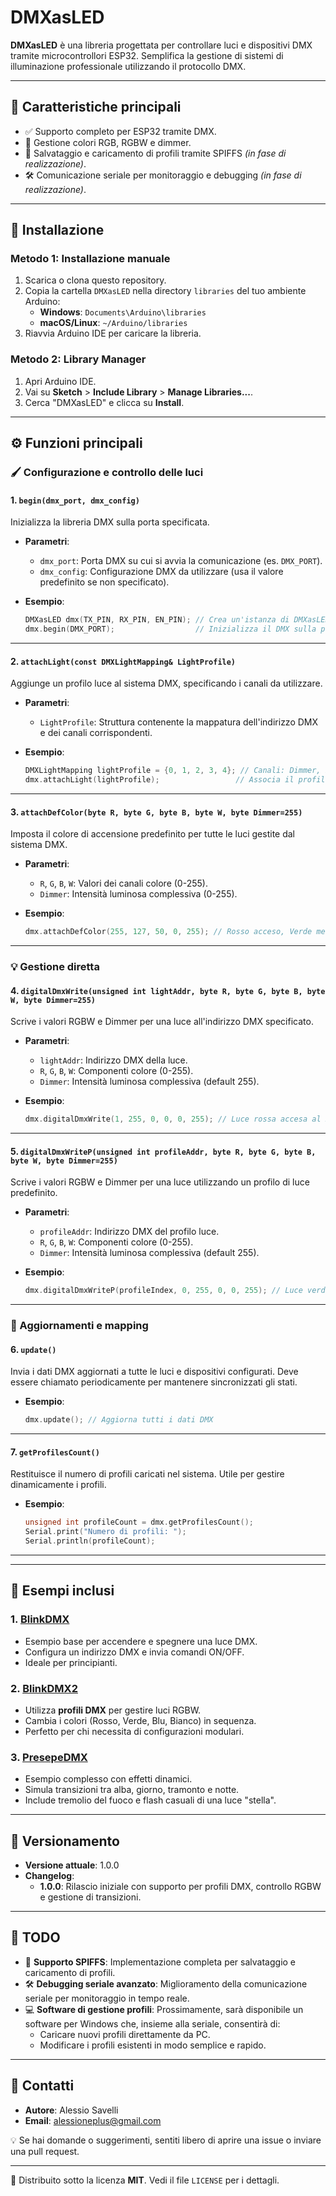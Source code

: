 # **DMXasLED**

**DMXasLED** è una libreria progettata per controllare luci e dispositivi DMX tramite microcontrollori ESP32. Semplifica la gestione di sistemi di illuminazione professionale utilizzando il protocollo DMX.

---

## 🌟 **Caratteristiche principali**
- ✅ Supporto completo per ESP32 tramite DMX.
- 🎨 Gestione colori RGB, RGBW e dimmer.
- 📂 Salvataggio e caricamento di profili tramite SPIFFS *(in fase di realizzazione)*.
- 🛠️ Comunicazione seriale per monitoraggio e debugging *(in fase di realizzazione)*.


---

## 🚀 **Installazione**

### Metodo 1: Installazione manuale
1. Scarica o clona questo repository.
2. Copia la cartella `DMXasLED` nella directory `libraries` del tuo ambiente Arduino:
   - **Windows**: `Documents\Arduino\libraries`
   - **macOS/Linux**: `~/Arduino/libraries`
3. Riavvia Arduino IDE per caricare la libreria.

### Metodo 2: Library Manager
1. Apri Arduino IDE.
2. Vai su **Sketch** > **Include Library** > **Manage Libraries...**.
3. Cerca "DMXasLED" e clicca su **Install**.

---

## ⚙️ **Funzioni principali**

### 🖌️ Configurazione e controllo delle luci

#### 1. **`begin(dmx_port, dmx_config)`**
Inizializza la libreria DMX sulla porta specificata.

- **Parametri**:
  - `dmx_port`: Porta DMX su cui si avvia la comunicazione (es. `DMX_PORT`).
  - `dmx_config`: Configurazione DMX da utilizzare (usa il valore predefinito se non specificato).

- **Esempio**:
  ```cpp
  DMXasLED dmx(TX_PIN, RX_PIN, EN_PIN); // Crea un'istanza di DMXasLED
  dmx.begin(DMX_PORT);                  // Inizializza il DMX sulla porta specificata
  ```

---

#### 2. **`attachLight(const DMXLightMapping& LightProfile)`**
Aggiunge un profilo luce al sistema DMX, specificando i canali da utilizzare.

- **Parametri**:
  - `LightProfile`: Struttura contenente la mappatura dell'indirizzo DMX e dei canali corrispondenti.

- **Esempio**:
  ```cpp
  DMXLightMapping lightProfile = {0, 1, 2, 3, 4}; // Canali: Dimmer, R, G, B, W
  dmx.attachLight(lightProfile);                 // Associa il profilo al DMX
  ```

---

#### 3. **`attachDefColor(byte R, byte G, byte B, byte W, byte Dimmer=255)`**
Imposta il colore di accensione predefinito per tutte le luci gestite dal sistema DMX.

- **Parametri**:
  - `R`, `G`, `B`, `W`: Valori dei canali colore (0-255).
  - `Dimmer`: Intensità luminosa complessiva (0-255).

- **Esempio**:
  ```cpp
  dmx.attachDefColor(255, 127, 50, 0, 255); // Rosso acceso, Verde medio, Blu minimo
  ```

---

### 💡 Gestione diretta

#### 4. **`digitalDmxWrite(unsigned int lightAddr, byte R, byte G, byte B, byte W, byte Dimmer=255)`**
Scrive i valori RGBW e Dimmer per una luce all'indirizzo DMX specificato.

- **Parametri**:
  - `lightAddr`: Indirizzo DMX della luce.
  - `R`, `G`, `B`, `W`: Componenti colore (0-255).
  - `Dimmer`: Intensità luminosa complessiva (default 255).

- **Esempio**:
  ```cpp
  dmx.digitalDmxWrite(1, 255, 0, 0, 0, 255); // Luce rossa accesa al massimo
  ```

---

#### 5. **`digitalDmxWriteP(unsigned int profileAddr, byte R, byte G, byte B, byte W, byte Dimmer=255)`**
Scrive i valori RGBW e Dimmer per una luce utilizzando un profilo di luce predefinito.

- **Parametri**:
  - `profileAddr`: Indirizzo DMX del profilo luce.
  - `R`, `G`, `B`, `W`: Componenti colore (0-255).
  - `Dimmer`: Intensità luminosa complessiva (default 255).

- **Esempio**:
  ```cpp
  dmx.digitalDmxWriteP(profileIndex, 0, 255, 0, 0, 255); // Luce verde accesa al massimo
  ```

---

### 🔄 Aggiornamenti e mapping

#### 6. **`update()`**
Invia i dati DMX aggiornati a tutte le luci e dispositivi configurati. Deve essere chiamato periodicamente per mantenere sincronizzati gli stati.

- **Esempio**:
  ```cpp
  dmx.update(); // Aggiorna tutti i dati DMX
  ```

---

#### 7. **`getProfilesCount()`**
Restituisce il numero di profili caricati nel sistema. Utile per gestire dinamicamente i profili.

- **Esempio**:
  ```cpp
  unsigned int profileCount = dmx.getProfilesCount();
  Serial.print("Numero di profili: ");
  Serial.println(profileCount);
  ```

---
---

## 📂 **Esempi inclusi**

### 1. [**BlinkDMX**](https://github.com/AlessioSavelli/DMXasLED/tree/main/DMXasLED/examples/BlinkDMX)
- Esempio base per accendere e spegnere una luce DMX.
- Configura un indirizzo DMX e invia comandi ON/OFF.
- Ideale per principianti.

### 2. [**BlinkDMX2**](https://github.com/AlessioSavelli/DMXasLED/tree/main/DMXasLED/examples/BlinkDMX2)
- Utilizza **profili DMX** per gestire luci RGBW.
- Cambia i colori (Rosso, Verde, Blu, Bianco) in sequenza.
- Perfetto per chi necessita di configurazioni modulari.

### 3. [**PresepeDMX**](https://github.com/AlessioSavelli/DMXasLED/tree/main/DMXasLED/examples/PresepeDMX)
- Esempio complesso con effetti dinamici.
- Simula transizioni tra alba, giorno, tramonto e notte.
- Include tremolio del fuoco e flash casuali di una luce "stella".

---

## 📜 **Versionamento**

- **Versione attuale**: 1.0.0
- **Changelog**:
  - **1.0.0**: Rilascio iniziale con supporto per profili DMX, controllo RGBW e gestione di transizioni.

---

## 📝 **TODO**
- 📂 **Supporto SPIFFS**: Implementazione completa per salvataggio e caricamento di profili.
- 🛠️ **Debugging seriale avanzato**: Miglioramento della comunicazione seriale per monitoraggio in tempo reale.
- 💻 **Software di gestione profili**: Prossimamente, sarà disponibile un software per Windows che, insieme alla seriale, consentirà di:
  - Caricare nuovi profili direttamente da PC.
  - Modificare i profili esistenti in modo semplice e rapido.
---

## 📧 **Contatti**

- **Autore**: Alessio Savelli
- **Email**: [alessioneplus@gmail.com](mailto:alessioneplus@gmail.com)

💡 Se hai domande o suggerimenti, sentiti libero di aprire una issue o inviare una pull request. 

---

📜 Distribuito sotto la licenza **MIT**. Vedi il file `LICENSE` per i dettagli.
